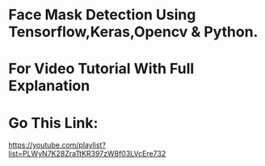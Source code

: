 # Face Mask Detection Using Tensorflow,Keras,Opencv & Python.
# For Video Tutorial With Full Explanation 
# Go This Link:

https://youtube.com/playlist?list=PLWyN7K28ZraTtKR397zW8f03LVcEre732


